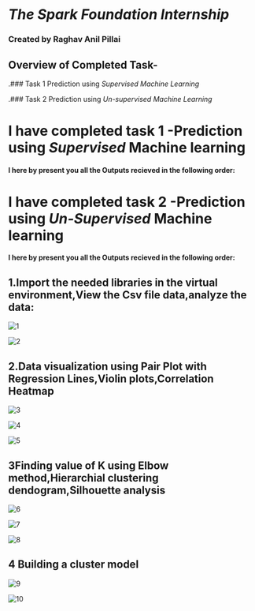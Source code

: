 # *The Spark Foundation Internship*
### Created by Raghav Anil Pillai

## Overview of Completed Task-

.### Task 1 Prediction using *Supervised Machine Learning*

.### Task 2 Prediction using *Un-supervised Machine Learning*

# I have  **completed task 1** -**Prediction using *Supervised* Machine learning**

#### I here by present you all the **Outputs** recieved in the following order:




# I have  **completed task 2** -**Prediction using *Un-Supervised* Machine learning**

#### I here by present you all the **Outputs** recieved in the following order:

## 1.Import the needed libraries in the virtual environment,View the Csv file data,analyze the data:

![1](https://github.com/RaghavAP369/Unsupervised-ML--1/assets/139637644/94c1f1fe-b07e-4929-a190-3f66c3a9135c)

![2](https://github.com/RaghavAP369/Unsupervised-ML--1/assets/139637644/f3134ddd-961f-4f6c-94a9-7d4242f9aab4)


## 2.Data visualization using Pair Plot with Regression Lines,Violin plots,Correlation Heatmap

![3](https://github.com/RaghavAP369/Unsupervised-ML--1/assets/139637644/aebb53bb-98ae-4c08-a8fd-f363720f6f51)

![4](https://github.com/RaghavAP369/Unsupervised-ML--1/assets/139637644/81434c76-cdfc-46c4-81ce-6273d5deb5a4)

![5](https://github.com/RaghavAP369/Unsupervised-ML--1/assets/139637644/6aa84317-8c44-4eae-9f31-550495c6bca4)

## 3Finding value of K using Elbow method,Hierarchial clustering dendogram,Silhouette analysis 

![6](https://github.com/RaghavAP369/Unsupervised-ML--1/assets/139637644/0afe1014-965d-410e-9c0e-122fed9436fb)

![7](https://github.com/RaghavAP369/Unsupervised-ML--1/assets/139637644/debdca12-3557-4eef-9367-930360e5d7e8)

![8](https://github.com/RaghavAP369/Unsupervised-ML--1/assets/139637644/f13458d3-deaf-44da-a44a-654b75eaffb0)

## 4 Building a cluster model

![9](https://github.com/RaghavAP369/Unsupervised-ML--1/assets/139637644/074eafa8-cb1d-4476-add9-1b0041c613ce)

![10](https://github.com/RaghavAP369/Unsupervised-ML--1/assets/139637644/5b31b630-c349-47d7-a483-104443866600)

